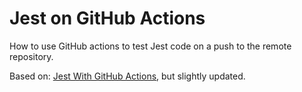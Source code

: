 # Jest on GitHub Actions

How to use GitHub actions to test Jest code on a push to the remote repository.

Based on: [Jest With GitHub Actions](https://blog.dennisokeeffe.com/blog/2021-10-27-jest-with-github-actions), but slightly updated.